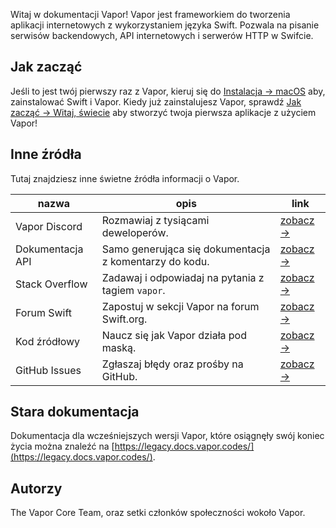 Witaj w dokumentacji Vapor! Vapor jest frameworkiem do tworzenia aplikacji internetowych z wykorzystaniem języka Swift. Pozwala na pisanie serwisów backendowych, API internetowych i serwerów HTTP w Swifcie.

## Jak zacząć

Jeśli to jest twój pierwszy raz z Vapor, kieruj się do [Instalacja → macOS](install/macos.md) aby,  zainstalować Swift i Vapor.
Kiedy już zainstalujesz Vapor, sprawdź [Jak zacząć → Witaj, świecie](getting-started/hello-world.md) aby stworzyć twoja pierwsza aplikacje z użyciem Vapor!

## Inne źródła

Tutaj znajdziesz inne świetne źródła informacji o Vapor.

| nazwa           | opis                                      | link                                                              |
|----------------|--------------------------------------------------|-------------------------------------------------------------------|
| Vapor Discord  | Rozmawiaj z tysiącami deweloperów.         | [zobacz &rarr;](https://vapor.team)                                |
| Dokumentacja API       |  Samo generująca się dokumentacja z komentarzy do kodu. | [zobacz &rarr;](https://api.vapor.codes)                           |
| Stack Overflow | Zadawaj i odpowiadaj na pytania z tagiem `vapor`.   | [zobacz &rarr;](https://stackoverflow.com/questions/tagged/vapor)  |
| Forum Swift   | Zapostuj w sekcji Vapor na forum Swift.org. | [zobacz &rarr;](https://forums.swift.org/c/related-projects/vapor) |
| Kod źródłowy    | Naucz się jak Vapor działa pod maską. | [zobacz &rarr;](https://github.com/vapor/vapor)                    |
| GitHub Issues  | Zgłaszaj błędy oraz prośby na GitHub. | [zobacz &rarr;](https://github.com/vapor/vapor/issues)             |

## Stara dokumentacja

Dokumentacja dla wcześniejszych wersji Vapor, które osiągnęły swój koniec życia można znaleźć na [https://legacy.docs.vapor.codes/](https://legacy.docs.vapor.codes/).

## Autorzy

The Vapor Core Team, oraz setki członków społeczności wokoło Vapor.
